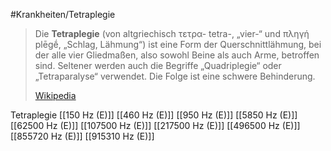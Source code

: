 #Krankheiten/Tetraplegie

> Die **Tetraplegie** (von altgriechisch τετρα- tetra-, „vier-“ und πληγή plēgḗ, „Schlag, Lähmung“) ist eine Form der Querschnittlähmung, bei der alle vier Gliedmaßen, also sowohl Beine als auch Arme, betroffen sind. Seltener werden auch die Begriffe „Quadriplegie“ oder „Tetraparalyse“ verwendet. Die Folge ist eine schwere Behinderung.
>
> [Wikipedia](https://de.wikipedia.org/wiki/Tetraplegie)

Tetraplegie
[[150 Hz (E)]]
[[460 Hz (E)]]
[[950 Hz (E)]]
[[5850 Hz (E)]]
[[62500 Hz (E)]]
[[107500 Hz (E)]]
[[217500 Hz (E)]]
[[496500 Hz (E)]]
[[855720 Hz (E)]]
[[915310 Hz (E)]]